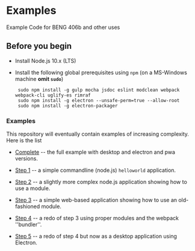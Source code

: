 # Examples
Example Code for BENG 406b and other uses

## Before you begin

 * Install Node.js 10.x (LTS)
 * Install the following global prerequisites using `npm` (on a MS-Windows
   machine __omit `sudo`__)

        sudo npm install -g gulp mocha jsdoc eslint modclean webpack webpack-cli uglify-es rimraf 
        sudo npm install -g electron --unsafe-perm=true --allow-root
        sudo npm install -g electron-packager

### Examples

This repository will eventually contain examples of increasing
complexity. Here is the list

* [Complete](./complete) -- the full example with desktop and electron and pwa
  versions.
  
* [Step 1](./step1) -- a simple commandline (node.js)  `helloworld` application.
* [Step 2](./step2) -- a slightly more complex node.js application showing how
  to use a module.
* [Step 3](./step3) -- a simple web-based application showing how to use an
  old-fashioned module.
* [Step 4](./step4) -- a redo of step 3 using proper modules and the webpack ''bundler''.
* [Step 5](./step5) -- a redo of step 4 but now as a desktop application using Electron.
